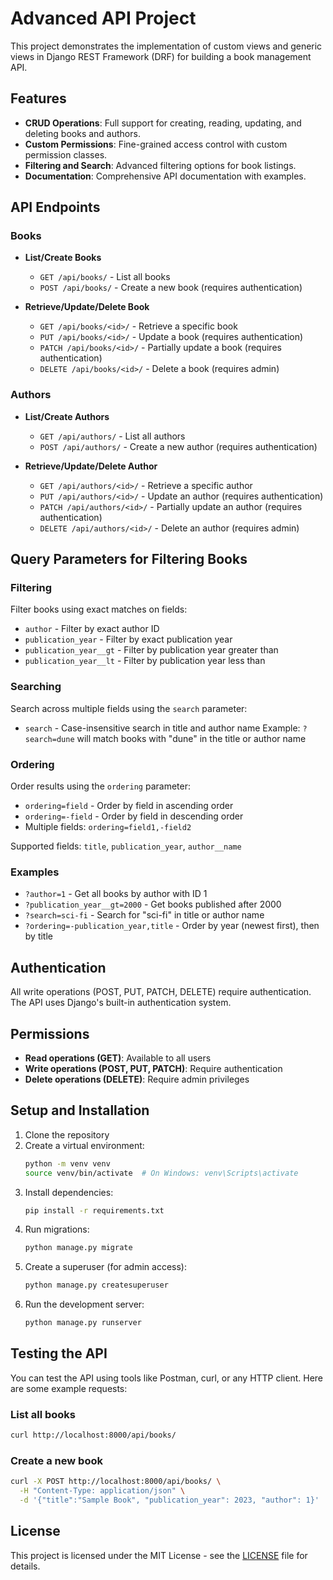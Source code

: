 # Advanced API Project

This project demonstrates the implementation of custom views and generic views in Django REST Framework (DRF) for building a book management API.

## Features

- **CRUD Operations**: Full support for creating, reading, updating, and deleting books and authors.
- **Custom Permissions**: Fine-grained access control with custom permission classes.
- **Filtering and Search**: Advanced filtering options for book listings.
- **Documentation**: Comprehensive API documentation with examples.

## API Endpoints

### Books

- **List/Create Books**
  - `GET /api/books/` - List all books
  - `POST /api/books/` - Create a new book (requires authentication)

- **Retrieve/Update/Delete Book**
  - `GET /api/books/<id>/` - Retrieve a specific book
  - `PUT /api/books/<id>/` - Update a book (requires authentication)
  - `PATCH /api/books/<id>/` - Partially update a book (requires authentication)
  - `DELETE /api/books/<id>/` - Delete a book (requires admin)

### Authors

- **List/Create Authors**
  - `GET /api/authors/` - List all authors
  - `POST /api/authors/` - Create a new author (requires authentication)

- **Retrieve/Update/Delete Author**
  - `GET /api/authors/<id>/` - Retrieve a specific author
  - `PUT /api/authors/<id>/` - Update an author (requires authentication)
  - `PATCH /api/authors/<id>/` - Partially update an author (requires authentication)
  - `DELETE /api/authors/<id>/` - Delete an author (requires admin)

## Query Parameters for Filtering Books

### Filtering
Filter books using exact matches on fields:
- `author` - Filter by exact author ID
- `publication_year` - Filter by exact publication year
- `publication_year__gt` - Filter by publication year greater than
- `publication_year__lt` - Filter by publication year less than

### Searching
Search across multiple fields using the `search` parameter:
- `search` - Case-insensitive search in title and author name
  Example: `?search=dune` will match books with "dune" in the title or author name

### Ordering
Order results using the `ordering` parameter:
- `ordering=field` - Order by field in ascending order
- `ordering=-field` - Order by field in descending order
- Multiple fields: `ordering=field1,-field2`

Supported fields: `title`, `publication_year`, `author__name`

### Examples
- `?author=1` - Get all books by author with ID 1
- `?publication_year__gt=2000` - Get books published after 2000
- `?search=sci-fi` - Search for "sci-fi" in title or author name
- `?ordering=-publication_year,title` - Order by year (newest first), then by title

## Authentication

All write operations (POST, PUT, PATCH, DELETE) require authentication. The API uses Django's built-in authentication system.

## Permissions

- **Read operations (GET)**: Available to all users
- **Write operations (POST, PUT, PATCH)**: Require authentication
- **Delete operations (DELETE)**: Require admin privileges

## Setup and Installation

1. Clone the repository
2. Create a virtual environment:
   ```bash
   python -m venv venv
   source venv/bin/activate  # On Windows: venv\Scripts\activate
   ```
3. Install dependencies:
   ```bash
   pip install -r requirements.txt
   ```
4. Run migrations:
   ```bash
   python manage.py migrate
   ```
5. Create a superuser (for admin access):
   ```bash
   python manage.py createsuperuser
   ```
6. Run the development server:
   ```bash
   python manage.py runserver
   ```

## Testing the API

You can test the API using tools like Postman, curl, or any HTTP client. Here are some example requests:

### List all books
```bash
curl http://localhost:8000/api/books/
```

### Create a new book
```bash
curl -X POST http://localhost:8000/api/books/ \
  -H "Content-Type: application/json" \
  -d '{"title":"Sample Book", "publication_year": 2023, "author": 1}'
```

## License

This project is licensed under the MIT License - see the [LICENSE](LICENSE) file for details.
